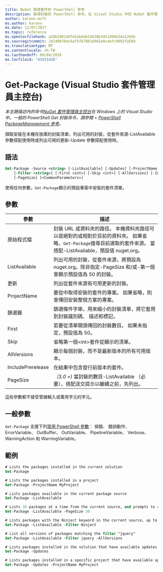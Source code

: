 ```yaml
---
title: NuGet 取得套件的 PowerShell 參考
description: 取得封裝的 PowerShell 命令，在 Visual Studio 中的 NuGet 套件管理員主控台的參考。
author: karann-msft
ms.author: karann
ms.date: 12/07/2017
ms.topic: reference
ms.openlocfilehash: a28b29614dfe5abdeb24438b3451d96634a120db
ms.sourcegitcommit: 1d1406764c6af5fb7801d462e0c4afc9092fa569
ms.translationtype: MT
ms.contentlocale: zh-TW
ms.lasthandoff: 09/04/2018
ms.locfileid: "43551438"
---
```

# <a name="get-package-package-manager-console-in-visual-studio"></a>Get-Package (Visual Studio 套件管理員主控台)

*本主題描述內的命令[NuGet 套件管理員主控台](package-manager-console.md)在 Windows 上的 Visual Studio 中。一般的 PowerShell Get 封裝命令，請參閱 < [PowerShell PackageManagement 參考](/powershell/module/packagemanagement/?view=powershell-6)。*

擷取安裝在本機存放庫的封裝清單，列出可用的封裝，從套件來源-ListAvailable 參數搭配使用時或列出可用的更新-Update 參數搭配使用時。

## <a name="syntax"></a>語法

```ps
Get-Package -Source <string> [-ListAvailable] [-Updates] [-ProjectName <string>]
    [-Filter <string>] [-First <int>] [-Skip <int>] [-AllVersions] [-IncludePrerelease]
    [-PageSize] [<CommonParameters>]
```

使用任何參數，`Get-Package`顯示的預設專案中安裝的套件清單。

## <a name="parameters"></a>參數

| 參數 | 描述 |
| --- | --- |
| 原始程式檔 | 封裝 URL 或資料夾的路徑。 本機資料夾路徑可以是絕對的或相對於目前的資料夾。 如果省略，`Get-Package`搜尋目前選取的套件來源。 當搭配-ListAvailable，預設值 nuget.org。 |
| ListAvailable | 列出可用的封裝，從套件來源，將預設為 nuget.org。除非指定-PageSize 和/或-第一個會顯示預設值為 50 的封裝。 |
| 更新 | 列出從套件來源有可用更新的封裝。 |
| ProjectName | 要從中取得安裝的套件的專案。 如果省略，則會傳回安裝整個方案的專案。 |
| 篩選器 | 篩選條件字串，用來縮小的封裝清單，將它套用到封裝識別碼、 描述和標記。 |
| First | 若要從清單開頭傳回的封裝數目。 如果未指定，預設值為 50。 |
| Skip | 省略第一個&lt;int&gt;套件從顯示的清單。  |
| AllVersions | 顯示每個封裝，而不是最新版本的所有可用版本。 |
| IncludePrerelease | 在結果中包含發行前版本的套件。 |
| PageSize | *（3.0 +)* 當封裝的數目-ListAvailable （必要），搭配送交提示以繼續之前，先列出。 |

這些參數都不接受管線輸入或萬用字元的字元。

## <a name="common-parameters"></a>一般參數

`Get-Package` 支援下列[常用 PowerShell 參數](http://go.microsoft.com/fwlink/?LinkID=113216)： 偵錯、 錯誤動作、 ErrorVariable、 OutBuffer、 OutVariable、 PipelineVariable、 Verbose、 WarningAction 和 WarningVariable。

## <a name="examples"></a>範例

```ps
# Lists the packages installed in the current solution
Get-Package

# Lists the packages installed in a project
Get-Package -ProjectName MyProject

# Lists packages available in the current package source
Get-Package -ListAvailable

# Lists 30 packages at a time from the current source, and prompts to continue if more are available
Get-Package -ListAvailable -PageSize 30

# Lists packages with the Ninject keyword in the current source, up to 50
Get-Package -ListAvailable -Filter Ninject

# List all versions of packages matching the filter "jquery"
Get-Package -ListAvailable -Filter jquery -AllVersions

# Lists packages installed in the solution that have available updates
Get-Package -Updates

# Lists packages installed in a specific project that have available updates
Get-Package -Updates -ProjectName MyProject
```
